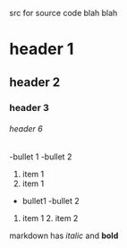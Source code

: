 src for source code blah blah

# header 1

## header 2

### header 3

###### header 6

-bullet 1
-bullet 2

1. item 1
1. item 1

- bullet1
  -bullet 2

1. item 1
   2. item 2

markdown has *italic* and **bold**
